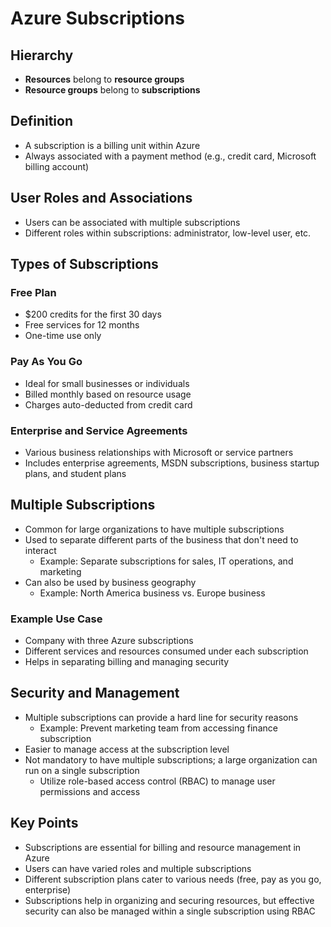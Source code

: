 # Azure Subscriptions

## Hierarchy
- **Resources** belong to **resource groups**
- **Resource groups** belong to **subscriptions**

## Definition
- A subscription is a billing unit within Azure
- Always associated with a payment method (e.g., credit card, Microsoft billing account)

## User Roles and Associations
- Users can be associated with multiple subscriptions
- Different roles within subscriptions: administrator, low-level user, etc.

## Types of Subscriptions
### Free Plan
- $200 credits for the first 30 days
- Free services for 12 months
- One-time use only

### Pay As You Go
- Ideal for small businesses or individuals
- Billed monthly based on resource usage
- Charges auto-deducted from credit card

### Enterprise and Service Agreements
- Various business relationships with Microsoft or service partners
- Includes enterprise agreements, MSDN subscriptions, business startup plans, and student plans

## Multiple Subscriptions
- Common for large organizations to have multiple subscriptions
- Used to separate different parts of the business that don't need to interact
  - Example: Separate subscriptions for sales, IT operations, and marketing
- Can also be used by business geography
  - Example: North America business vs. Europe business

### Example Use Case
- Company with three Azure subscriptions
- Different services and resources consumed under each subscription
- Helps in separating billing and managing security

## Security and Management
- Multiple subscriptions can provide a hard line for security reasons
  - Example: Prevent marketing team from accessing finance subscription
- Easier to manage access at the subscription level
- Not mandatory to have multiple subscriptions; a large organization can run on a single subscription
  - Utilize role-based access control (RBAC) to manage user permissions and access

## Key Points
- Subscriptions are essential for billing and resource management in Azure
- Users can have varied roles and multiple subscriptions
- Different subscription plans cater to various needs (free, pay as you go, enterprise)
- Subscriptions help in organizing and securing resources, but effective security can also be managed within a single subscription using RBAC
